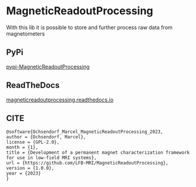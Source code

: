 # MagneticReadoutProcessing
With this lib it is possible to store and further process raw data from magnetometers

## PyPi

[pypi-MagneticReadoutProcessing](https://pypi.org/project/MagneticReadoutProcessing/)

## ReadTheDocs

[magneticreadoutprocessing.readthedocs.io](https://magneticreadoutprocessing.readthedocs.io/en/latest/)

## CITE

```
@software{Ochsendorf_Marcel_MagneticReadoutProcessing_2023,
author = {Ochsendorf, Marcel},
license = {GPL-2.0},
month = {1},
title = {Development of a permanent magnet characterization framework for use in low-field MRI systems},
url = {https://github.com/LFB-MRI/MagneticReadoutProcessing},
version = {1.0.0},
year = {2023}
}
```
